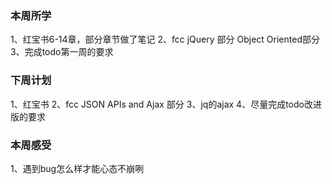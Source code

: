 ### 本周所学
1、红宝书6-14章，部分章节做了笔记
2、fcc
  jQuery 部分
  Object Oriented部分
3、完成todo第一周的要求
### 下周计划
1、红宝书
2、fcc JSON APIs and Ajax 部分
3、jq的ajax
4、尽量完成todo改进版的要求
### 本周感受
1、遇到bug怎么样才能心态不崩咧